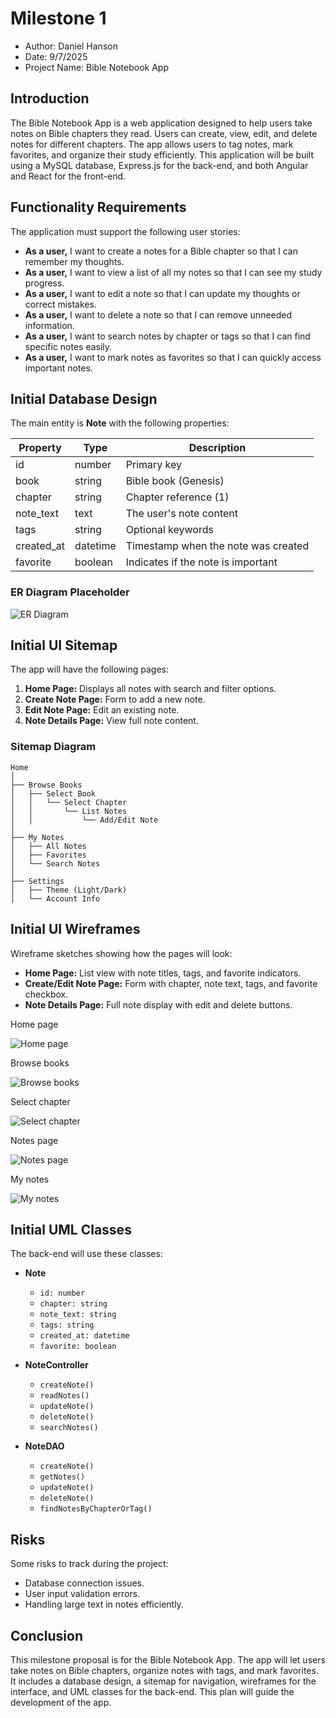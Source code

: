 # Milestone 1

- Author: Daniel Hanson
- Date: 9/7/2025
- Project Name: Bible Notebook App

## Introduction

The Bible Notebook App is a web application designed to help users take notes on Bible chapters they read. Users can create, view, edit, and delete notes for different chapters. The app allows users to tag notes, mark favorites, and organize their study efficiently. This application will be built using a MySQL database, Express.js for the back-end, and both Angular and React for the front-end.

## Functionality Requirements

The application must support the following user stories:

- **As a user,** I want to create a notes for a Bible chapter so that I can remember my thoughts.  
- **As a user,** I want to view a list of all my notes so that I can see my study progress.  
- **As a user,** I want to edit a note so that I can update my thoughts or correct mistakes.  
- **As a user,** I want to delete a note so that I can remove unneeded information.  
- **As a user,** I want to search notes by chapter or tags so that I can find specific notes easily.  
- **As a user,** I want to mark notes as favorites so that I can quickly access important notes.

## Initial Database Design

The main entity is **Note** with the following properties:

| Property     | Type        | Description                         |
|-------------|------------|-------------------------------------|
| id          | number     | Primary key                         |
| book        | string     | Bible book (Genesis)
| chapter     | string     | Chapter reference (1)               |
| note_text   | text       | The user's note content             |
| tags        | string     | Optional keywords                   |
| created_at  | datetime   | Timestamp when the note was created |
| favorite    | boolean    | Indicates if the note is important  |


### ER Diagram Placeholder
![ER Diagram](images/erDiagram.png) 

## Initial UI Sitemap

The app will have the following pages:

1. **Home Page:** Displays all notes with search and filter options.  
2. **Create Note Page:** Form to add a new note.  
3. **Edit Note Page:** Edit an existing note.  
4. **Note Details Page:** View full note content.  

### Sitemap Diagram 
```
Home
│
├── Browse Books
│   ├── Select Book
│   │   └── Select Chapter
│   │       └── List Notes
│   │           └── Add/Edit Note
│
├── My Notes
│   ├── All Notes
│   ├── Favorites
│   └── Search Notes
│
├── Settings
│   ├── Theme (Light/Dark)
│   └── Account Info
```

## Initial UI Wireframes

Wireframe sketches showing how the pages will look:

- **Home Page:** List view with note titles, tags, and favorite indicators.  
- **Create/Edit Note Page:** Form with chapter, note text, tags, and favorite checkbox.  
- **Note Details Page:** Full note display with edit and delete buttons.



Home page

![Home page](images/homePage.png)


Browse books

![Browse books](images/browseBooks.png)


Select chapter

![Select chapter](images/selectChapter.png)


Notes page

![Notes page](images/notesPage.png)


My notes

![My notes](images/myNotes.png)



## Initial UML Classes

The back-end will use these classes:

- **Note**
  - `id: number`
  - `chapter: string`
  - `note_text: string`
  - `tags: string`
  - `created_at: datetime`
  - `favorite: boolean`

- **NoteController**
  - `createNote()`
  - `readNotes()`
  - `updateNote()`
  - `deleteNote()`
  - `searchNotes()`

- **NoteDAO**
  - `createNote()`
  - `getNotes()`
  - `updateNote()`
  - `deleteNote()`
  - `findNotesByChapterOrTag()`

## Risks

Some  risks to track during the project:

- Database connection issues.
- User input validation errors.  
- Handling large text in notes efficiently.  

## Conclusion

This milestone proposal is for the Bible Notebook App. The app will let users take notes on Bible chapters, organize notes with tags, and mark favorites. It includes a database design, a sitemap for navigation, wireframes for the interface, and UML classes for the back-end. This plan will guide the development of the app.
